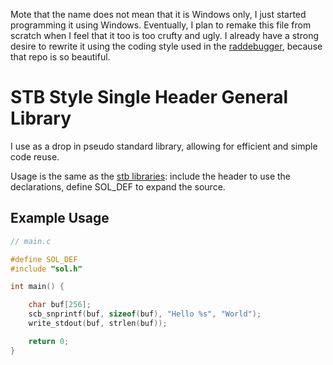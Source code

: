 Mote that the name does not mean that it is Windows only, I just started programming it using Windows.
Eventually, I plan to remake this file from scratch when I feel that it too is too crufty and ugly. I already
have a strong desire to rewrite it using the coding style used in the [raddebugger](https://github.com/EpicGamesExt/raddebugger), because that repo is so beautiful.

# STB Style Single Header General Library

I use as a drop in pseudo standard library, allowing for efficient and simple code reuse.

Usage is the same as the [stb libraries](https://github.com/nothings/stb): include the header to use the declarations, define SOL_DEF to expand the source.

## Example Usage

```C
// main.c

#define SOL_DEF
#include "sol.h"

int main() {

    char buf[256];
    scb_snprintf(buf, sizeof(buf), "Hello %s", "World");
    write_stdout(buf, strlen(buf));

    return 0;
}
```
